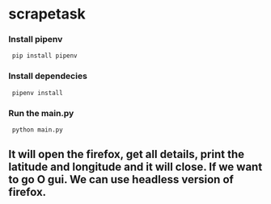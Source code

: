 # scrapetask

###  Install pipenv
     pip install pipenv
### Install dependecies
     pipenv install
### Run the main.py
     python main.py
## It will open the firefox, get all details, print the latitude and longitude and it will close. If we want to go O gui. We can use headless version of firefox.
